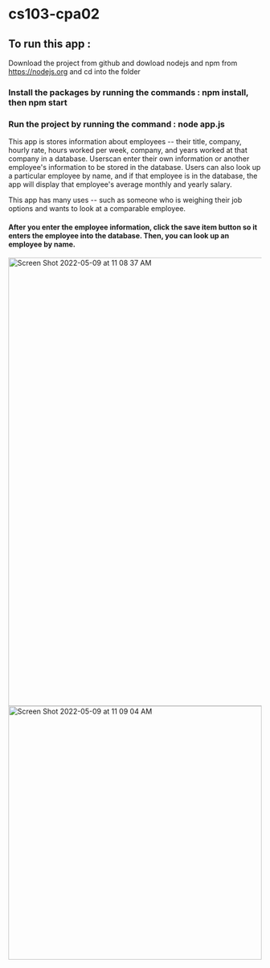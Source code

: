 # cs103-cpa02
## To run this app :
Download the project from github and dowload nodejs and npm from https://nodejs.org and cd into the folder
### Install the packages by running the commands : npm install, then npm start
### Run the project by running the command : node app.js



This app is stores information about employees -- their title, company, hourly rate, hours worked per week, company, and years worked at that company
in a database. Userscan enter their own information or another employee's information to be stored in the database. Users can also look up a particular
employee by name, and if that employee is in the database, the app will display that employee's average monthly and yearly salary. 

This app has many uses -- such as someone who is weighing their job options and wants to look at a comparable employee.

#### After you enter the employee information, click the save item button so it enters the employee into the database. Then, you can look up an employee by name.

<img width="891" alt="Screen Shot 2022-05-09 at 11 08 37 AM" src="https://user-images.githubusercontent.com/64444392/167440529-732d025a-b117-41f9-917f-96295caf7d2b.png">


<img width="504" alt="Screen Shot 2022-05-09 at 11 09 04 AM" src="https://user-images.githubusercontent.com/64444392/167440564-3d9a5c3a-b86b-4107-a0ee-7d57badf1e59.png">

